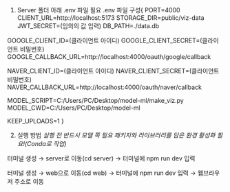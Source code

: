 1. Server 폴더 아래 .env 파일 필요
.env 파일 구성{
PORT=4000
CLIENT_URL=http://localhost:5173
STORAGE_DIR=public/viz-data
JWT_SECRET=(임의의 값 입력)
DB_PATH=./data.db

GOOGLE_CLIENT_ID=(클라이언트 아이디)
GOOGLE_CLIENT_SECRET=(클라이언트 비밀번호)
GOOGLE_CALLBACK_URL=http://localhost:4000/oauth/google/callback

NAVER_CLIENT_ID=(클라이언트 아이디)
NAVER_CLIENT_SECRET=(클라이언트 비밀번호)
NAVER_CALLBACK_URL=http://localhost:4000/oauth/naver/callback

MODEL_SCRIPT=C:/Users/PC/Desktop/model-ml/make_viz.py
MODEL_CWD=C:/Users/PC/Desktop/model-ml

KEEP_UPLOADS=1
}


2. 실행 방법
*실행 전 반드시 모델 쪽 필요 패키지와 라이브러리를 담은 환경 활성화 필요!(Conda로 작업)*

터미널 생성 → server로 이동(cd server) → 터미널에 npm run dev 입력

터미널 생성 → web으로 이동(cd web) → 터미널에 npm run dev 입력 → 웹브라우저 주소로 이동